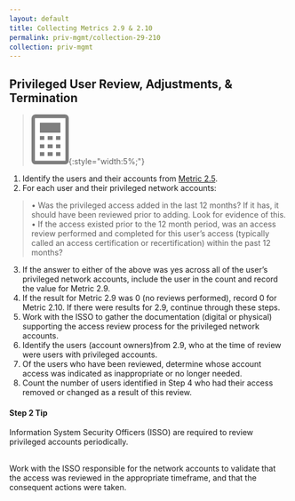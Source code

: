 ```yaml
---
layout: default
title: Collecting Metrics 2.9 & 2.10
permalink: priv-mgmt/collection-29-210
collection: priv-mgmt
---
```

## Privileged User Review, Adjustments, & Termination
>![Calculator logo](../img/calc.png){:style="width:5%;"}

1. Identify the users and their accounts from [Metric 2.5](collection-25-27).
2. For each user and their privileged network accounts:
> •  Was the privileged access added in the last 12 months? If it has, it should have been reviewed prior to adding. Look for evidence of this.
<br>•  If the access existed prior to the 12 month period, was an access review performed and completed for this user’s access (typically called an access certification or recertification) within the past 12 months?
3. If the answer to either of the above was yes across all of the user’s privileged network accounts, include the user in the count and record the value for Metric 2.9.
4. If the result for Metric 2.9 was 0 (no reviews performed), record 0 for Metric 2.10. If there were results for 2.9, continue through these steps.
5. Work with the ISSO to gather the documentation (digital or physical) supporting the access review process for the privileged network accounts.
6. Identify the users (account owners)from 2.9, who at the time of review were users with privileged accounts.
7. Of the users who have been reviewed, determine whose account access was indicated as inappropriate or no longer needed.
8. Count the number of users identified in Step 4 who had their access removed or changed as a result of this review.

<div class="usa-alert usa-alert-info">
  <div class="usa-alert-body">
    <p class="usa-alert-text"><H4>Step 2 Tip</H4>
    Information System Security Officers (ISSO) are required to review privileged accounts periodically.
    
<br>Work with the ISSO responsible for the network accounts to validate that the access was reviewed in the appropriate timeframe, and that the consequent actions were taken.</p> 
</div>
</div>

